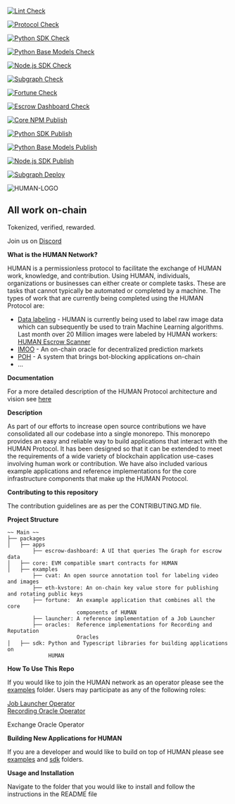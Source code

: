 [![Lint Check](https://github.com/humanprotocol/human-protocol/actions/workflows/ci-lint.yaml/badge.svg?branch=main)](https://github.com/humanprotocol/human-protocol/actions/workflows/ci-lint.yaml)

[![Protocol Check](https://github.com/humanprotocol/human-protocol/actions/workflows/ci-test-core.yaml/badge.svg?branch=main)](https://github.com/humanprotocol/human-protocol/actions/workflows/ci-test-core.yaml)

[![Python SDK Check](https://github.com/humanprotocol/human-protocol/actions/workflows/ci-test-python-sdk.yaml/badge.svg?branch=main)](https://github.com/humanprotocol/human-protocol/actions/workflows/ci-test-python-sdk.yaml)

[![Python Base Models Check](https://github.com/humanprotocol/human-protocol/actions/workflows/ci-test-python-basemodels.yaml/badge.svg?branch=main)](https://github.com/humanprotocol/human-protocol/actions/workflows/ci-test-python-basemodels.yaml)

[![Node.js SDK Check](https://github.com/humanprotocol/human-protocol/actions/workflows/ci-test-node-sdk.yaml/badge.svg?branch=main)](https://github.com/humanprotocol/human-protocol/actions/workflows/ci-test-node-sdk.yaml)

[![Subgraph Check](https://github.com/humanprotocol/human-protocol/actions/workflows/ci-test-subgraph.yaml/badge.svg?branch=main)](https://github.com/humanprotocol/human-protocol/actions/workflows/ci-test-subgraph.yaml)

[![Fortune Check](https://github.com/humanprotocol/human-protocol/actions/workflows/ci-test-fortune.yaml/badge.svg?branch=main)](https://github.com/humanprotocol/human-protocol/actions/workflows/ci-test-fortune.yaml)

[![Escrow Dashboard Check](https://github.com/humanprotocol/human-protocol/actions/workflows/ci-test-escrow-dashboard.yaml/badge.svg?branch=main)](https://github.com/humanprotocol/human-protocol/actions/workflows/ci-test-escrow-dashboard.yaml)

[![Core NPM Publish](https://github.com/humanprotocol/human-protocol/actions/workflows/cd-core.yaml/badge.svg?event=release)](https://github.com/humanprotocol/human-protocol/actions/workflows/cd-core.yaml)

[![Python SDK Publish](https://github.com/humanprotocol/human-protocol/actions/workflows/cd-python-sdk.yaml/badge.svg?event=release)](https://github.com/humanprotocol/human-protocol/actions/workflows/cd-python-sdk.yaml)

[![Python Base Models Publish](https://github.com/humanprotocol/human-protocol/actions/workflows/cd-python-basemodels.yaml/badge.svg?event=release)](https://github.com/humanprotocol/human-protocol/actions/workflows/cd-python-basemodels.yaml)

[![Node.js SDK Publish](https://github.com/humanprotocol/human-protocol/actions/workflows/cd-node-sdk.yaml/badge.svg?event=release)](https://github.com/humanprotocol/human-protocol/actions/workflows/cd-node-sdk.yaml)

[![Subgraph Deploy](https://github.com/humanprotocol/human-protocol/actions/workflows/cd-subgraph.yaml/badge.svg?branch=main)](https://github.com/humanprotocol/human-protocol/actions/workflows/cd-subgraph.yaml)

![HUMAN-LOGO](https://user-images.githubusercontent.com/104898604/201488028-2b0f29cb-c620-484f-991f-4a8b16efd7cc.png)


<h2>All work on-chain</h2>

Tokenized, verified, rewarded.

Join us on [Discord](http://hmt.ai/discord)

**What is the HUMAN Network?**

HUMAN is a permissionless protocol to facilitate the exchange of HUMAN work, knowledge, and contribution.  Using HUMAN, individuals, organizations or businesses can either create or complete tasks.  These are tasks that cannot typically be automated or completed by a machine.  The types of work that are currently being completed using the HUMAN Protocol are:



* [Data labeling](https://app.humanprotocol.org/) - HUMAN is currently being used to label raw image data which can subsequently be used to train Machine Learning algorithms.  Last month over 20 Million images were labeled by HUMAN workers: [HUMAN Escrow Scanner](https://dashboard.humanprotocol.org/)
* [IMOO](https://www.humanprotocol.org/imoo) - An on-chain oracle for decentralized prediction markets
* [POH](https://www.humanprotocol.org/proof-of-humanity) - A system that brings bot-blocking applications on-chain
* …

**Documentation**

For a more detailed description of the HUMAN Protocol architecture and vision see [here](https://github.com/humanprotocol/.github/wiki)

**Description**

As part of our efforts to increase open source contributions we have consolidated all our codebase into a single monorepo.  This monorepo provides an easy and reliable way to  build applications that interact with the HUMAN Protocol.  It has been designed so that it can be extended to meet the requirements of a wide variety of blockchain application use-cases involving human work or contribution.  We have also included various example applications and reference implementations for the core infrastructure components that make up the HUMAN Protocol.


**Contributing to this repository**

The contribution guidelines are as per the CONTRIBUTING.MD file.

**Project Structure**

```
~~ Main ~~
├── packages
│   ├── apps
	    ├── escrow-dashboard: A UI that queries The Graph for escrow data
│   ├── core: EVM compatible smart contracts for HUMAN
│   ├── examples
	    ├── cvat: An open source annotation tool for labeling video and images
	    ├── eth-kvstore: An on-chain key value store for publishing and rotating public keys
	    ├── fortune:  An example application that combines all the core
                      components of HUMAN
	    ├── launcher: A reference implementation of a Job Launcher
	    ├── oracles:  Reference implementations for Recording and Reputation
                      Oracles
│   ├── sdk: Python and Typescript libraries for building applications on
             HUMAN
```


**How To Use This Repo**

If you would like to join the HUMAN network as an operator please see the [examples](https://github.com/humanprotocol/human-protocol/tree/main/packages/examples) folder.  Users may participate as any of the following roles:

[Job Launcher Operator](https://github.com/humanprotocol/human-protocol/tree/main/packages/examples/launcher) \
[Recording Oracle Operator](https://github.com/humanprotocol/human-protocol/tree/main/packages/examples/oracles/recording)

Exchange Oracle Operator

**Building New Applications for HUMAN**

If you are a developer and would like to build on top of HUMAN please see [examples](https://github.com/humanprotocol/human-protocol/tree/main/packages/examples) and [sdk](https://github.com/humanprotocol/human-protocol/tree/main/packages/sdk) folders.

**Usage and Installation**

Navigate to the folder that you would like to install and follow the instructions in the README file
